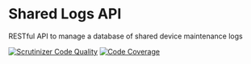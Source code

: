 # Shared Logs API
RESTful API to manage a database of shared device maintenance logs

[![Scrutinizer Code Quality](https://scrutinizer-ci.com/g/shared-logs/api/badges/quality-score.png?b=master)](https://scrutinizer-ci.com/g/shared-logs/api/?branch=master) [![Code Coverage](https://scrutinizer-ci.com/g/shared-logs/api/badges/coverage.png?b=master)](https://scrutinizer-ci.com/g/shared-logs/api/?branch=master)
